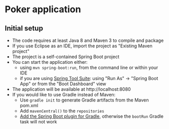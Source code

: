 
# Poker application

## Initial setup
- The code requires at least Java 8 and Maven 3 to compile and package
- If you use Eclipse as an IDE, import the project as "Existing Maven project"
- The project is a self-contained Spring Boot project
- You can start the application either:
	- using `mvn spring-boot:run`, from the command line or within your IDE
	- if you are using [Spring Tool Suite](https://spring.io/tools): using "Run As" -> "Spring Boot App" or from the "Boot Dashboard" view
- The application will be available at http://localhost:8080
- If you would like to use Gradle instead of Maven:
  - Use `gradle init` to generate Gradle artifacts from the Maven pom.xml
  - Add `mavenCentral()` to the `repositories`
  - [Add the Spring Boot plugin for Gradle](https://docs.spring.io/spring-boot/docs/current/gradle-plugin/reference/html/), otherwise the `bootRun` Gradle task will not work
